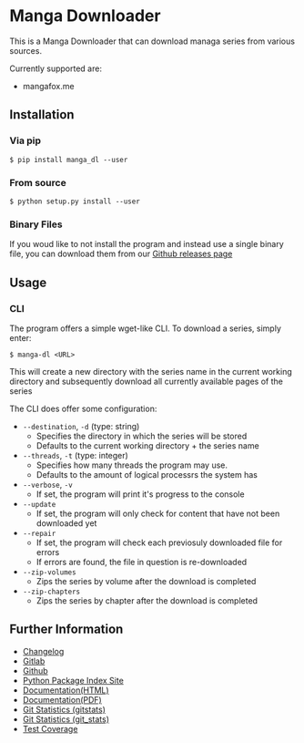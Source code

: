 # Manga Downloader

This is a Manga Downloader that can download managa series from various sources.

Currently supported are:

 * mangafox.me
 
## Installation

### Via pip

    $ pip install manga_dl --user

### From source

    $ python setup.py install --user
    
### Binary Files

If you woud like to not install the program and instead use a single binary
file, you can download them from our [Github releases page](https://github.com/namboy94/manga-downloader/releases)


## Usage

### CLI

The program offers a simple wget-like CLI. To download a series, simply enter:
    
    $ manga-dl <URL>
    
This will create a new directory with the series name in the current working
directory and subsequently download all currently available pages of the series

The CLI does offer some configuration:

* ```--destination```, ```-d``` (type: string)
  - Specifies the directory in which the series will be stored
  - Defaults to the current working directory + the series name
* ```--threads```, ```-t``` (type: integer)
  - Specifies how many threads the program may use.
  - Defaults to the amount of logical processrs the system has
* ```--verbose```, ```-v```
  - If set, the program will print it's progress to the console
* ```--update```
  - If set, the program will only check for content that have not been downloaded yet
* ```--repair```
  - If set, the program will check each previosuly downloaded file for errors
  - If errors are found, the file in question is re-downloaded
* ```--zip-volumes```
  - Zips the series by volume after the download is completed
* ```--zip-chapters```
  - Zips the series by chapter after the download is completed

## Further Information

* [Changelog](https://gitlab.namibsun.net/namboy94/manga-downloader/raw/master/CHANGELOG)
* [Gitlab](https://gitlab.namibsun.net/namboy94/manga-downloader)
* [Github](https://github.com/namboy94/manga-downloader)
* [Python Package Index Site](https://pypi.python.org/pypi/manga_dl)
* [Documentation(HTML)](https://docs.namibsun.net/html_docs/manga-downloader/index.html)
* [Documentation(PDF)](https://docs.namibsun.net/pdf_docs/manga-downloader.pdf)
* [Git Statistics (gitstats)](https://gitstats.namibsun.net/gitstats/manga-downloader/index.html)
* [Git Statistics (git_stats)](https://gitstats.namibsun.net/git_stats/manga-downloader/index.html)
* [Test Coverage](https://coverage.namibsun.net/manga-downloader/index.html)
